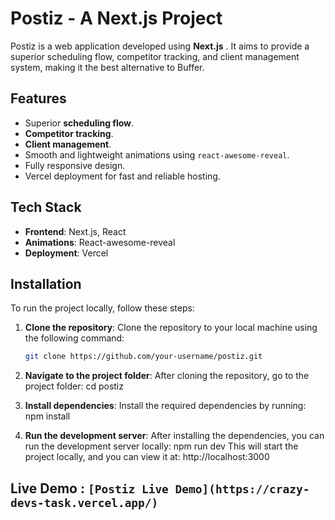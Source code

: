 # Postiz - A Next.js Project

Postiz is a web application developed using **Next.js** . It aims to provide a superior scheduling flow, competitor tracking, and client management system, making it the best alternative to Buffer.

## Features
- Superior **scheduling flow**.
- **Competitor tracking**.
- **Client management**.
- Smooth and lightweight animations using `react-awesome-reveal`.
- Fully responsive design.
- Vercel deployment for fast and reliable hosting.

## Tech Stack
- **Frontend**: Next.js, React
- **Animations**: React-awesome-reveal
- **Deployment**: Vercel

## Installation

To run the project locally, follow these steps:

1. **Clone the repository**:
   Clone the repository to your local machine using the following command:
   ```bash
   git clone https://github.com/your-username/postiz.git

2. **Navigate to the project folder**:
  After cloning the repository, go to the project folder:
  cd postiz

3. **Install dependencies**:
 Install the required dependencies by running:
 npm install

4. **Run the development server**:
After installing the dependencies, you can run the development server locally:
npm run dev
This will start the project locally, and you can view it at:
http://localhost:3000

## Live Demo : `[Postiz Live Demo](https://crazy-devs-task.vercel.app/)`


